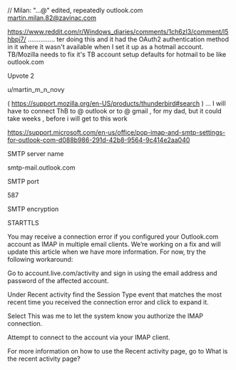 


// Milan: "...@" edited, repeatedly
outlook.com
martin.milan.82@zavinac.com




https://www.reddit.com/r/Windows_diaries/comments/1ch6zl3/comment/l5hbpj7/
...............
ter doing this and it had the OAuth2 authentication method in it where it wasn't available when I set it up as a hotmail account. TB/Mozilla needs to fix it's TB account setup defaults for hotmail to be like outlook.com

Upvote
2

u/martin_m_n_novy

( https://support.mozilla.org/en-US/products/thunderbird#search ) ... I will have to connect ThB to @ outlook or to @ gmail , for my dad, but it could take weeks , before i will get to this work







https://support.microsoft.com/en-us/office/pop-imap-and-smtp-settings-for-outlook-com-d088b986-291d-42b8-9564-9c414e2aa040


SMTP server name

smtp-mail.outlook.com

SMTP port

587

SMTP encryption

STARTTLS

You may receive a connection error if you configured your Outlook.com account as IMAP in multiple email clients. We’re working on a fix and will update this article when we have more information. For now, try the following workaround:

Go to account.live.com/activity and sign in using the email address and password of the affected account.

Under Recent activity find the Session Type event that matches the most recent time you received the connection error and click to expand it.

Select This was me to let the system know you authorize the IMAP connection.

Attempt to connect to the account via your IMAP client.

For more information on how to use the Recent activity page, go to What is the recent activity page?

